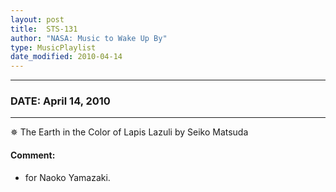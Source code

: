 ```yaml
---
layout: post
title:  STS-131
author: "NASA: Music to Wake Up By"
type: MusicPlaylist
date_modified: 2010-04-14
---
```


----
### DATE: April 14, 2010
----
✵ The Earth in the Color of Lapis Lazuli by Seiko Matsuda

#### Comment:
* for Naoko Yamazaki.
